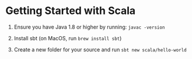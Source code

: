 # Getting Started with Scala

1. Ensure you have Java 1.8 or higher by running: `javac -version`

1. Install sbt (on MacOS, run `brew install sbt`)

1. Create a new folder for your source and run `sbt new scala/hello-world`